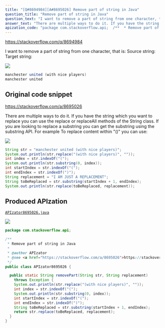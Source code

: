 ```yaml
---
title: "[Q#8694984][A#8695026] Remove part of string in Java"
question_title: "Remove part of string in Java"
question_text: "I want to remove a part of string from one character, that is: Source string: Target string:"
answer_text: "There are multiple ways to do it. If you have the string which you want to replace you can use the replace or replaceAll methods of the String class. If you are looking to replace a substring you can get the substring using the substring API. For example To replace content within \"()\" you can use:"
apization_code: "package com.stackoverflow.api;  /**  * Remove part of string in Java  *  * @author APIzator  * @see <a href=\"https://stackoverflow.com/a/8695026\">https://stackoverflow.com/a/8695026</a>  */ public class APIzator8695026 {    public static String removePart(String str, String replacement)     throws Exception {     System.out.println(str.replace(\"(with nice players)\", \"\"));     int index = str.indexOf(\"(\");     System.out.println(str.substring(0, index));     int startIndex = str.indexOf(\"(\");     int endIndex = str.indexOf(\")\");     String toBeReplaced = str.substring(startIndex + 1, endIndex);     return str.replace(toBeReplaced, replacement);   } }"
---
```


https://stackoverflow.com/q/8694984

I want to remove a part of string from one character, that is:
Source string:
Target string:


<div class="code-logo"><img src="/stackoverflow.png" /></div>

```java
manchester united (with nice players)
manchester united
```


## Original code snippet

https://stackoverflow.com/a/8695026

There are multiple ways to do it. If you have the string which you want to replace you can use the replace or replaceAll methods of the String class. If you are looking to replace a substring you can get the substring using the substring API.
For example
To replace content within &quot;()&quot; you can use:

<div class="code-logo"><img src="/stackoverflow.png" /></div>

```java
String str = "manchester united (with nice players)";
System.out.println(str.replace("(with nice players)", ""));
int index = str.indexOf("(");
System.out.println(str.substring(0, index));
int startIndex = str.indexOf("(");
int endIndex = str.indexOf(")");
String replacement = "I AM JUST A REPLACEMENT";
String toBeReplaced = str.substring(startIndex + 1, endIndex);
System.out.println(str.replace(toBeReplaced, replacement));
```

## Produced APIzation

[`APIzator8695026.java`](https://github.com/blind-papers/apization-temp-data/raw/main/search/APIzator8695026.java)

<div class="code-logo"><img src="/apizator.png" /></div>

```java
package com.stackoverflow.api;

/**
 * Remove part of string in Java
 *
 * @author APIzator
 * @see <a href="https://stackoverflow.com/a/8695026">https://stackoverflow.com/a/8695026</a>
 */
public class APIzator8695026 {

  public static String removePart(String str, String replacement)
    throws Exception {
    System.out.println(str.replace("(with nice players)", ""));
    int index = str.indexOf("(");
    System.out.println(str.substring(0, index));
    int startIndex = str.indexOf("(");
    int endIndex = str.indexOf(")");
    String toBeReplaced = str.substring(startIndex + 1, endIndex);
    return str.replace(toBeReplaced, replacement);
  }
}

```